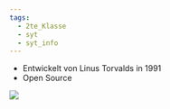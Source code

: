 ```yaml
---
tags:
  - 2te_Klasse
  - syt
  - syt_info
---
```


- Entwickelt von Linus Torvalds in 1991
- Open Source 

![](Linuxdateisystem.excalidraw.svg)